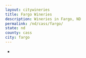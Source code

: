 ```yaml
---
layout: citywineries
title: Fargo Wineries
description: Wineries in Fargo, ND
permalink: /nd/cass/fargo/
state: nd
county: cass
city: fargo
---
```

-
